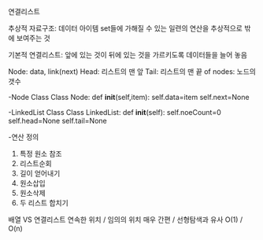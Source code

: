 연결리스트

추상적 자료구조: 데이터 아이템 set들에 가해질 수 있는 일련의 연산을 추상적으로 밖에 보여주는 것

기본적 연결리스트: 앞에 있는 것이 뒤에 있는 것을 가르키도록 데이터들을 늘어 놓음

Node: data, link(next)
Head: 리스트의 맨 앞
Tail: 리스트의 맨 끝
of nodes: 노드의 갯수

-Node Class
Class Node:
    def __init__(self,item):
        self.data=item
        self.next=None

-LinkedList Class
Class LinkedList:
    def __init__(self):
        self.noeCount=0
        self.head=None
        self.tail=None

-연산 정의
1. 특정 원소 참조
2. 리스트순회
3. 길이 얻어내기
4. 원소삽입
5. 원소삭제
6. 두 리스트 합치기

배열 VS 연결리스트
연속한 위치 / 임의의 위치
매우 간편 / 선형탐색과 유사
O(1) / O(n)